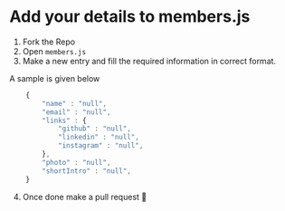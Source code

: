 # Add your details to members.js

1. Fork the Repo
2. Open `members.js`
3. Make a new entry and fill the required information in correct format.


A sample is given below 

```javascript
    {
        "name" : "null",
        "email" : "null",
        "links" : {
            "github" : "null",
            "linkedin" : "null",
            "instagram" : "null",
        },
        "photo" : "null",
        "shortIntro" : "null",
    }
```

4. Once done make a pull request 🙂
